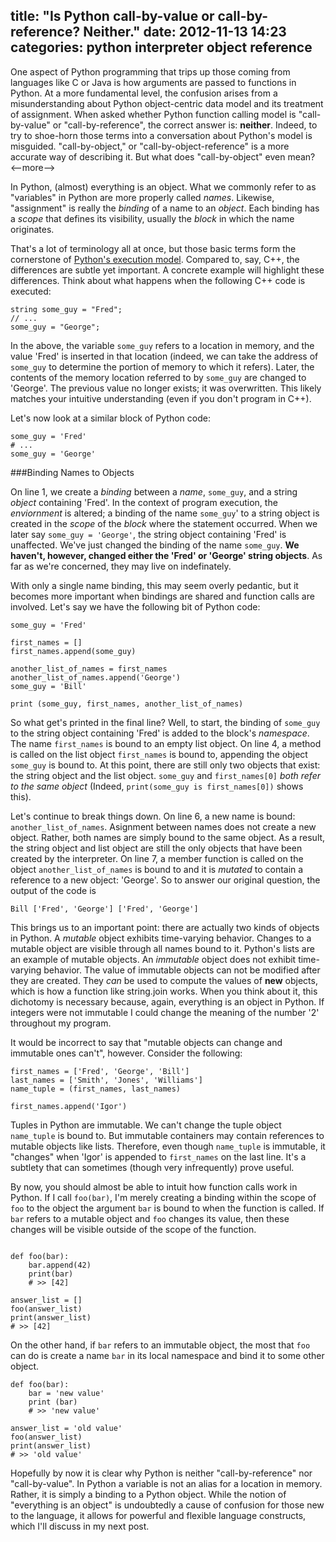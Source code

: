 title: "Is Python call-by-value or call-by-reference? Neither."
date: 2012-11-13 14:23
categories: python interpreter object reference
---

One aspect of Python programming that trips up those coming from languages like C or Java is how arguments are passed to functions in Python. At a more fundamental level, the confusion arises from a misunderstanding about Python object-centric data model and its treatment of assignment. When asked whether Python function calling model is "call-by-value" or "call-by-reference", the correct answer is: **neither**. Indeed, to try to shoe-horn those terms into a conversation about Python's model is misguided. "call-by-object," or "call-by-object-reference" is a more accurate way of describing it. But what does "call-by-object" even mean?
<--more-->

In Python, (almost) everything is an object. What we commonly refer to as "variables" in Python are more properly called *names*. Likewise, "assignment" is really the *binding* of a name to an *object*. Each binding has a *scope* that defines its visibility, usually the *block* in which the name originates.

That's a lot of terminology all at once, but those basic terms form the cornerstone of [Python's execution model](http://docs.python.org/3/reference/executionmodel.html). Compared to, say, C++, the differences are subtle yet important. A concrete example will highlight these differences. Think about what happens when the following C++ code is executed:

~~~~{.cpp}
string some_guy = "Fred";
// ...
some_guy = "George";
~~~~

In the above, the variable ```some_guy``` refers to a location in memory, and the value 'Fred' is inserted in that location (indeed, we can take the address of ```some_guy``` to determine the portion of memory to which it refers). Later, the contents of the memory location referred to by ```some_guy``` are changed to 'George'. The previous value no longer exists; it was overwritten. This likely matches your intuitive understanding (even if you don't program in C++).

Let's now look at a similar block of Python code:

~~~~{.python}
some_guy = 'Fred'
# ...
some_guy = 'George'
~~~~

###Binding Names to Objects

On line 1, we create a *binding* between a *name*, ```some_guy```, and a string *object* containing 'Fred'. In the context of program execution, the *enviornment* is altered; a binding of the name ```some_guy```' to a string object is created in the *scope* of the *block* where the statement occurred. When we later say ```some_guy = 'George'```, the string object containing 'Fred' is unaffected. We've just changed the binding of the name ```some_guy```. **We haven't, however, changed either the 'Fred' or 'George' string objects**. As far as we're concerned, they may live on indefinately.

With only a single name binding, this may seem overly pedantic, but it becomes more important when bindings are shared and function calls are involved. Let's say we have the following bit of Python code:

~~~~{.python}
some_guy = 'Fred'

first_names = []
first_names.append(some_guy)

another_list_of_names = first_names
another_list_of_names.append('George')
some_guy = 'Bill'

print (some_guy, first_names, another_list_of_names)
~~~~

So what get's printed in the final line? Well, to start, the binding of ```some_guy``` to the string object containing 'Fred' is added to the block's *namespace*. The name ```first_names``` is bound to an empty list object. On line 4, a method is called on the list object ```first_names``` is bound to, appending the object ```some_guy``` is bound to. At this point, there are still only two objects that exist: the string object and the list object. ```some_guy``` and ```first_names[0]``` *both refer to the same object* (Indeed, ```print(some_guy is first_names[0])``` shows this).

Let's continue to break things down. On line 6, a new name is bound: ```another_list_of_names```. Asignment between names does not create a new object. Rather, both names are simply bound to the same object. As a result, the string object and list object are still the only objects that have been created by the interpreter. On line 7, a member function is called on the object ```another_list_of_names``` is bound to and it is *mutated* to contain a reference to a new object: 'George'. So to answer our original question, the output of the code is 

    Bill ['Fred', 'George'] ['Fred', 'George']

This brings us to an important point: there are actually two kinds of objects in Python. A *mutable* object exhibits time-varying behavior. Changes to a mutable object are visible through all names bound to it. Python's lists are an example of mutable objects. An *immutable* object does not exhibit time-varying behavior. The value of immutable objects can not be modified after they are created. They *can* be used to compute the values of **new** objects, which is how a function like string.join works. When you think about it, this dichotomy is necessary because, again, everything is an object in Python. If integers were not immutable I could change the meaning of the number '2' throughout my program.

It would be incorrect to say that "mutable objects can change and immutable ones can't", however. Consider the following:

~~~~{.python}
first_names = ['Fred', 'George', 'Bill']
last_names = ['Smith', 'Jones', 'Williams']
name_tuple = (first_names, last_names)

first_names.append('Igor')
~~~~

Tuples in Python are immutable. We can't change the tuple object ```name_tuple``` is bound to. But immutable containers may contain references to mutable objects like lists. Therefore, even though ```name_tuple``` is immutable, it "changes" when 'Igor' is appended to ```first_names``` on the last line. It's a subtlety that can sometimes (though very infrequently) prove useful.

By now, you should almost be able to intuit how function calls work in Python. If I call ```foo(bar)```, I'm merely creating a binding within the scope of ```foo``` to the object the argument ```bar``` is bound to when the function is called. If ```bar``` refers to a mutable object and ```foo``` changes its value, then these changes will be visible outside of the scope of the function.

~~~~{.python}

def foo(bar):
    bar.append(42)
    print(bar)
    # >> [42]

answer_list = []
foo(answer_list)
print(answer_list)
# >> [42]
~~~~

On the other hand, if ```bar``` refers to an immutable object, the most that ```foo``` can do is create a name ```bar``` in its local namespace and bind it to some other object.

~~~~{.python}
def foo(bar):
    bar = 'new value'
    print (bar)
    # >> 'new value'

answer_list = 'old value'
foo(answer_list)
print(answer_list)
# >> 'old value'
~~~~

Hopefully by now it is clear why Python is neither "call-by-reference" nor "call-by-value". In Python a variable is not an alias for a location in memory. Rather, it is simply a binding to a Python object. While the notion of "everything is an object" is undoubtedly a cause of confusion for those new to the language, it allows for powerful and flexible language constructs, which I'll discuss in my next post. 
